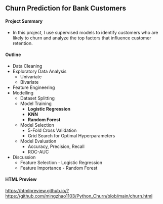 ## Churn Prediction for Bank Customers

#### Project Summary 

- In this project, I use supervised models to identify customers who are likely to churn and analyze the top factors that influence customer retention.

#### Outline

-   Data Cleaning   
-   Exploratory Data Analysis
    - Univariate
    - Bivariate
-   Feature Engineering
-   Modelling
    - Dataset Splitting
    - Model Training
        - **Logistic Regression**
        - **KNN**
        - **Random Forest**  
    - Model Selection
        - 5-Fold Cross Validation
        - Grid Search for Optimal Hyperparameters
    - Model Evaluation
        - Accuracy, Precision, Recall
        - ROC-AUC
-   Discussion
    - Feature Selection - Logistic Regression
    - Feature Importance - Random Forest

#### HTML Preview

https://htmlpreview.github.io/?https://github.com/mingzhao1103/Python_Churn/blob/main/churn.html
